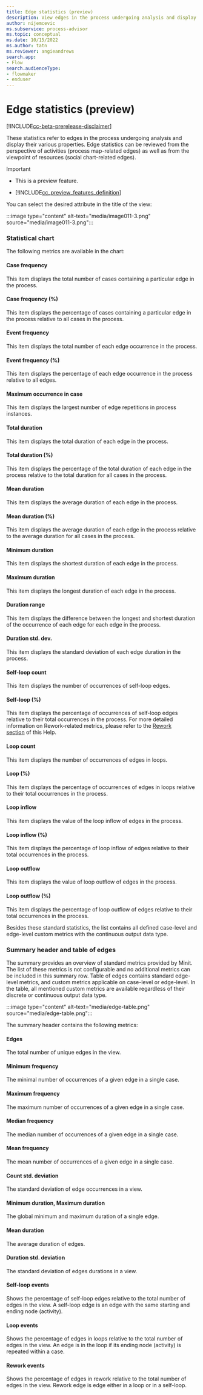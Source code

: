 ```yaml
---
title: Edge statistics (preview)
description: View edges in the process undergoing analysis and display their various properties in the minit desktop application in process advisor.
author: nijemcevic
ms.subservice: process-advisor
ms.topic: conceptual
ms.date: 10/15/2022
ms.author: tatn
ms.reviewer: angieandrews
search.app:
- Flow
search.audienceType:
- flowmaker
- enduser
---
```


# Edge statistics (preview)

[!INCLUDE[cc-beta-prerelease-disclaimer](../includes/cc-beta-prerelease-disclaimer.md)]

These statistics refer to edges in the process undergoing analysis and display their various properties. Edge statistics can be reviewed from the perspective of activities (process map-related edges) as well as from the viewpoint of resources (social chart-related edges).

> [!IMPORTANT]
> - This is a preview feature.
>
> - [!INCLUDE[cc_preview_features_definition](../includes/cc-preview-features-definition.md)]

You can select the desired attribute in the title of the view:

:::image type="content" alt-text="media/image011-3.png" source="media/image011-3.png":::

### Statistical chart

The following metrics are available in the chart:

#### Case frequency

This item displays the total number of cases containing a particular edge in the process.

#### Case frequency (%)

This item displays the percentage of cases containing a particular edge in the process relative to all cases in the process.

#### Event frequency

This item displays the total number of each edge occurrence in the process.

#### Event frequency (%)

This item displays the percentage of each edge occurrence in the process relative to all edges.

#### Maximum occurrence in case

This item displays the largest number of edge repetitions in process instances.

#### Total duration

This item displays the total duration of each edge in the process.

#### Total duration (%)

This item displays the percentage of the total duration of each edge in the process relative to the total duration for all cases in the process.

#### Mean duration

This item displays the average duration of each edge in the process.

#### Mean duration (%)

This item displays the average duration of each edge in the process relative to the average duration for all cases in the process.

#### Minimum duration

This item displays the shortest duration of each edge in the process.

#### Maximum duration

This item displays the longest duration of each edge in the process.

#### Duration range

This item displays the difference between the longest and shortest duration of the occurrence of each edge for each edge in the process.

#### Duration std. dev.

This item displays the standard deviation of each edge duration in the process.

#### Self-loop count

This item displays the number of occurrences of self-loop edges.

#### Self-loop (%)

This item displays the percentage of occurrences of self-loop edges relative to their total occurrences in the process. For more detailed information on Rework-related metrics, please refer to the [Rework section](rework-metrics.md) of this Help.

#### Loop count

This item displays the number of occurrences of edges in loops.

#### Loop (%)

This item displays the percentage of occurrences of edges in loops relative to their total occurrences in the process.

#### Loop inflow

This item displays the value of the loop inflow of edges in the process.

#### Loop inflow (%)

This item displays the percentage of loop inflow of edges relative to their total occurrences in the process.

#### Loop outflow

This item displays the value of loop outflow of edges in the process.

#### Loop outflow (%)

This item displays the percentage of loop outflow of edges relative to their total occurrences in the process.

Besides these standard statistics, the list contains all defined case-level and edge-level custom metrics with the continuous output data type.

### Summary header and table of edges

The summary provides an overview of standard metrics provided by Minit. The list of these metrics is not configurable and no additional metrics can be included in this summary row. Table of edges contains standard edge-level metrics, and custom metrics applicable on case-level or edge-level. In the table, all mentioned custom metrics are available regardless of their discrete or continuous output data type.

:::image type="content" alt-text="media/edge-table.png" source="media/edge-table.png":::

The summary header contains the following metrics:

#### Edges

The total number of unique edges in the view.

#### Minimum frequency

The minimal number of occurrences of a given edge in a single case.

#### Maximum frequency

The maximum number of occurrences of a given edge in a single case.

#### Median frequency

The median number of occurrences of a given edge in a single case.

#### Mean frequency

The mean number of occurrences of a given edge in a single case.

#### Count std. deviation

The standard deviation of edge occurrences in a view.

#### Minimum duration, Maximum duration

The global minimum and maximum duration of a single edge.

#### Mean duration

The average duration of edges.

#### Duration std. deviation

The standard deviation of edges durations in a view.

#### Self-loop events

Shows the percentage of self-loop edges relative to the total number of edges in the view. A self-loop edge is an edge with the same starting and ending node (activity).

#### Loop events

Shows the percentage of edges in loops relative to the total number of edges in the view. An edge is in the loop if its ending node (activity) is repeated within a case.

#### Rework events

Shows the percentage of edges in rework relative to the total number of edges in the view. Rework edge is edge either in a loop or in a self-loop.



